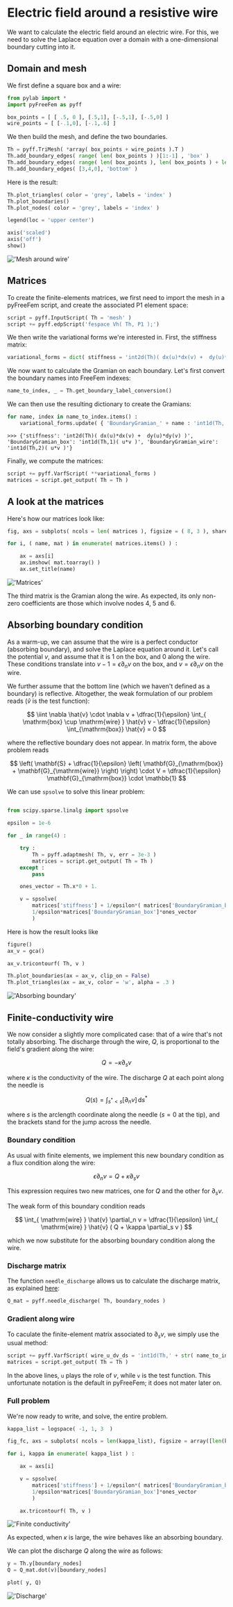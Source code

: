 # Electric field around a resistive wire

We want to calculate the electric field around an electric wire. For this, we need to solve the Laplace equation over a domain with a one-dimensional boundary cutting into it.

## Domain and mesh

We first define a square box and a wire:

```python
from pylab import *
import pyFreeFem as pyff

box_points = [ [ .5, 0 ], [.5,1], [-.5,1], [-.5,0] ]
wire_points = [ [-.1,0], [-.1,.6] ]
```

We then build the mesh, and define the two boundaries.

```python
Th = pyff.TriMesh( *array( box_points + wire_points ).T )
Th.add_boundary_edges( range( len( box_points ) )[1:-1] , 'box' )
Th.add_boundary_edges( range( len( box_points ), len( box_points ) + len( wire_points ) ) , 'wire' )
Th.add_boundary_edges( [3,4,0], 'bottom' )
```

Here is the result:

```python
Th.plot_triangles( color = 'grey', labels = 'index' )
Th.plot_boundaries()
Th.plot_nodes( color = 'grey', labels = 'index' )

legend(loc = 'upper center')

axis('scaled')
axis('off')
show()
```

!['Mesh around wire'](../figures/wire_mesh.svg)

## Matrices

To create the finite-elements matrices, we first need to import the mesh in a pyFreeFem script, and create the associated P1 element space:

```python
script = pyff.InputScript( Th = 'mesh' )
script += pyff.edpScript('fespace Vh( Th, P1 );')
```

We then write the variational forms we're interested in. First, the stiffness matrix:

```python
variational_forms = dict( stiffness = 'int2d(Th)( dx(u)*dx(v) +  dy(u)*dy(v) )' )
```

We now want to calculate the Gramian on each boundary. Let's first convert the boundary names into FreeFem indexes:

```python
name_to_index, _ = Th.get_boundary_label_conversion()
```

We can then use the resulting dictionary to create the Gramians:

```python
for name, index in name_to_index.items() :
    variational_forms.update( { 'BoundaryGramian_' + name : 'int1d(Th,' + str(index) + ')( u*v )' } )
```

```console
>>> {'stiffness': 'int2d(Th)( dx(u)*dx(v) +  dy(u)*dy(v) )', 'BoundaryGramian_box': 'int1d(Th,1)( u*v )', 'BoundaryGramian_wire': 'int1d(Th,2)( u*v )'}
```

Finally, we compute the matrices:

```python
script += pyff.VarfScript( **variational_forms )
matrices = script.get_output( Th = Th )
```

## A look at the matrices

Here's how our matrices look like:

```python
fig, axs = subplots( ncols = len( matrices ), figsize = ( 8, 3 ), sharey = True )

for i, ( name, mat ) in enumerate( matrices.items() ) :

    ax = axs[i]
    ax.imshow( mat.toarray() )
    ax.set_title(name)
```

!['Matrices'](../figures/wire_matrices.svg)

The third matrix is the Gramian along the wire. As expected, its only non-zero coefficients are those which involve nodes 4, 5 and 6.

## Absorbing boundary condition

As a warm-up, we can assume that the wire is a perfect conductor (absorbing boundary), and solve the Laplace equation around it. Let's call the potential $v$, and assume that it is 1 on the box, and 0 along the wire. These conditions translate into $v-1=\epsilon \partial_n v$ on the box, and $v=\epsilon \partial_n v$ on the wire.

We further assume that the bottom line (which we haven't defined as a boundary) is reflective. Altogether, the weak formulation of our problem reads ($\hat{v}$ is the test function):

$$
\iint \nabla \hat{v} \cdot \nabla v + \dfrac{1}{\epsilon} \int_{ \mathrm{box} \cup \mathrm{wire} } \hat{v} v - \dfrac{1}{\epsilon} \int_{\mathrm{box}} \hat{v} = 0
$$

where the reflective boundary does not appear. In matrix form, the above problem reads

$$
\left( \mathbf{S} + \dfrac{1}{\epsilon} \left( \mathbf{G}_{\mathrm{box}} + \mathbf{G}_{\mathrm{wire}} \right) \right) \cdot V = \dfrac{1}{\epsilon} \mathbf{G}_{\mathrm{box}} \cdot \mathbb{1}
$$

We can use `spsolve` to solve this linear problem:


```python

from scipy.sparse.linalg import spsolve

epsilon = 1e-6

for _ in range(4) :

    try :
        Th = pyff.adaptmesh( Th, v, err = 3e-3 )
        matrices = script.get_output( Th = Th )
    except :
        pass

    ones_vector = Th.x*0 + 1.

    v = spsolve(
        matrices['stiffness'] + 1/epsilon*( matrices['BoundaryGramian_box'] + matrices['BoundaryGramian_wire'] + matrices['BoundaryGramian_bottom']),
        1/epsilon*matrices['BoundaryGramian_box']*ones_vector
        )
```

Here is how the result looks like

```python
figure()
ax_v = gca()

ax_v.tricontourf( Th, v )

Th.plot_boundaries(ax = ax_v, clip_on = False)
Th.plot_triangles(ax = ax_v, color = 'w', alpha = .3 )
```

!['Absorbing boundary'](../figures/wire_field.svg)

## Finite-conductivity wire

We now consider a slightly more complicated case: that of a wire that's not totally absorbing. The discharge through the wire, $Q$, is proportional to the field's gradient along the wire:

$$
Q = - \kappa \partial_s v
$$

where $\kappa$ is the conductivity of the wire. The discharge $Q$ at each point along the needle is

$$
Q(s) = \int_{s^* < s} \left[ \partial_n v \right] \, \mathrm{d} s^*
$$

where $s$ is the arclength coordinate along the needle ($s=0$ at the tip), and the brackets stand for the jump across the needle.


### Boundary condition

As usual with finite elements, we implement this new boundary condition as a flux condition along the wire:

$$
\epsilon \partial_n v = Q + \kappa \partial_s v
$$

This expression requires two new matrices, one for $Q$ and the other for $\partial_s v$.

The weak form of this boundary condition reads

$$
\int_{ \mathrm{wire} } \hat{v} \partial_n v = \dfrac{1}{\epsilon} \int_{ \mathrm{wire} } \hat{v} ( Q + \kappa \partial_s v )
$$

which we now substitute for the absorbing boundary condition along the wire.

### Discharge matrix

The function `needle_discharge` allows us to calculate the discharge matrix, as explained [here](./discharge_through_wire.md):

```python
Q_mat = pyff.needle_discharge( Th, boundary_nodes )
```

### Gradient along wire

To caculate the finite-element matrix associated to $\partial_s v$, we simply use the usual method:

```python
script += pyff.VarfScript( wire_u_dv_ds = 'int1d(Th,' + str( name_to_index['wire'] ) + ')( v*N.x*dy(u) - v*N.y*dx(u) )' )
matrices = script.get_output( Th = Th )
```

In the above lines, `u` plays the role of $v$, while `v` is the test function. This unfortunate notation is the default in pyFreeFem; it does not mater later on.

### Full problem

We're now ready to write, and solve, the entire problem.

```python
kappa_list = logspace( -1, 1, 3  )

fig_fc, axs = subplots( ncols = len(kappa_list), figsize = array([len(kappa_list),1])*3 )

for i, kappa in enumerate( kappa_list ) :

    ax = axs[i]

    v = spsolve(
        matrices['stiffness'] + 1/epsilon*( matrices['BoundaryGramian_box'] + matrices['BoundaryGramian_bottom'] + matrices['BoundaryGramian_wire'].dot(Q_mat) - kappa*matrices['wire_u_dv_ds'] ),
        1/epsilon*matrices['BoundaryGramian_box']*ones_vector
        )

    ax.tricontourf( Th, v )
```

!['Finite conductivity'](../figures/wire_kappa.svg)

As expected, when $\kappa$ is large, the wire behaves like an absorbing boundary.

We can plot the discharge $Q$ along the wire as follows:

```python
y = Th.y[boundary_nodes]
Q = Q_mat.dot(v)[boundary_nodes]

plot( y, Q)
```

!['Discharge'](../figures/wire_Q.svg)
